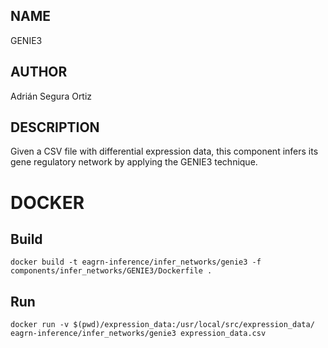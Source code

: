 ## NAME

GENIE3

## AUTHOR

Adrián Segura Ortiz

## DESCRIPTION

Given a CSV file with differential expression data, this component infers its gene regulatory network by applying the GENIE3 technique.

# DOCKER

## Build

```
docker build -t eagrn-inference/infer_networks/genie3 -f components/infer_networks/GENIE3/Dockerfile .
```

## Run

```
docker run -v $(pwd)/expression_data:/usr/local/src/expression_data/ eagrn-inference/infer_networks/genie3 expression_data.csv
```
